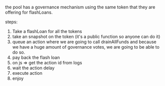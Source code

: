 the pool has a governance mechanism using the same token that they are offering for flashLoans.

steps:
1. Take a flashLoan for all the tokens
1. take an snapshot on the token (it's a public function so anyone can do it)
2. queue an action where we are going to call drainAllFunds and because we have a huge amount of governance votes, we are going to be able to do so.
3. pay back the flash loan
3. on js => get the action id from logs
4. wait the action delay
5. execute action
6. enjoy